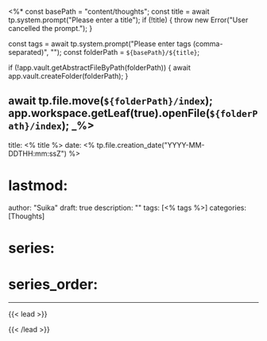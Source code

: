 <%*
const basePath = "content/thoughts"; 
const title = await tp.system.prompt("Please enter a title");
if (!title) {
    throw new Error("User cancelled the prompt.");
}

const tags = await tp.system.prompt("Please enter tags (comma-separated)", "");
const folderPath = `${basePath}/${title}`;

if (!app.vault.getAbstractFileByPath(folderPath)) {
    await app.vault.createFolder(folderPath);
}

await tp.file.move(`${folderPath}/index`);
app.workspace.getLeaf(true).openFile(`${folderPath}/index`);
_%>
---
title: <% title %>
date: <% tp.file.creation_date("YYYY-MM-DDTHH:mm:ssZ") %>
# lastmod:
author: "Suika"
draft: true
description: ""
tags: [<% tags %>]
categories: [Thoughts] 
# series: 
# series_order: 
---


{{< lead >}}

{{< /lead >}}
